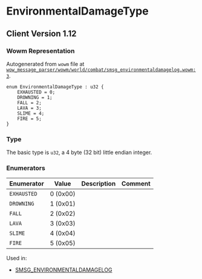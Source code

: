 # EnvironmentalDamageType
## Client Version 1.12

### Wowm Representation

Autogenerated from `wowm` file at [`wow_message_parser/wowm/world/combat/smsg_environmentaldamagelog.wowm:3`](https://github.com/gtker/wow_messages/tree/main/wow_message_parser/wowm/world/combat/smsg_environmentaldamagelog.wowm#L3).

```rust,ignore
enum EnvironmentalDamageType : u32 {
    EXHAUSTED = 0;
    DROWNING = 1;
    FALL = 2;
    LAVA = 3;
    SLIME = 4;
    FIRE = 5;
}
```
### Type
The basic type is `u32`, a 4 byte (32 bit) little endian integer.
### Enumerators
| Enumerator | Value  | Description | Comment |
| --------- | -------- | ----------- | ------- |
| `EXHAUSTED` | 0 (0x00) |  |  |
| `DROWNING` | 1 (0x01) |  |  |
| `FALL` | 2 (0x02) |  |  |
| `LAVA` | 3 (0x03) |  |  |
| `SLIME` | 4 (0x04) |  |  |
| `FIRE` | 5 (0x05) |  |  |

Used in:
* [SMSG_ENVIRONMENTALDAMAGELOG](smsg_environmentaldamagelog.md)
